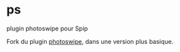 # ps
plugin photoswipe pour Spip

Fork du plugin [photoswipe](https://contrib.spip.net/Photoswipe), dans une version plus basique. 

